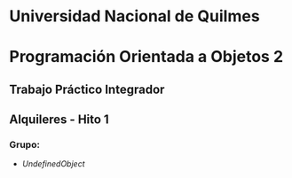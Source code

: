 # Universidad Nacional de Quilmes
# Programación Orientada a Objetos 2

## Trabajo Práctico Integrador
## Alquileres - Hito 1


### Grupo:
 + _UndefinedObject_
